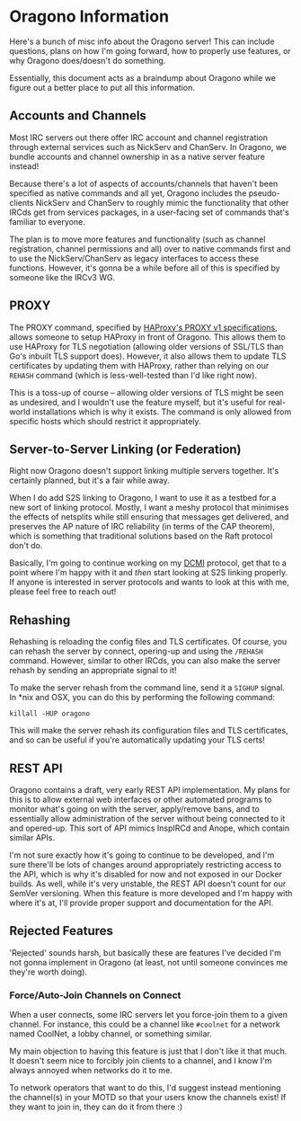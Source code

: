# Oragono Information

Here's a bunch of misc info about the Oragono server! This can include questions, plans on
how I'm going forward, how to properly use features, or why Oragono does/doesn't do
something.

Essentially, this document acts as a braindump about Oragono while we figure out a better
place to put all this information.


## Accounts and Channels

Most IRC servers out there offer IRC account and channel registration through external
services such as NickServ and ChanServ. In Oragono, we bundle accounts and channel ownership
in as a native server feature instead!

Because there's a lot of aspects of accounts/channels that haven't been specified as native
commands and all yet, Oragono includes the pseudo-clients NickServ and ChanServ to roughly
mimic the functionality that other IRCds get from services packages, in a user-facing set
of commands that's familiar to everyone.

The plan is to move more features and functionality (such as channel registration, channel
permissions and all) over to native commands first and to use the NickServ/ChanServ as
legacy interfaces to access these functions. However, it's gonna be a while before all of
this is specified by someone like the IRCv3 WG.


## PROXY

The PROXY command, specified by [HAProxy's PROXY v1 specifications](https://www.haproxy.org/download/1.8/doc/proxy-protocol.txt),
allows someone to setup HAProxy in front of Oragono. This allows them to use HAProxy for
TLS negotiation (allowing older versions of SSL/TLS than Go's inbuilt TLS support does).
However, it also allows them to update TLS certificates by updating them with HAProxy,
rather than relying on our `REHASH` command (which is less-well-tested than I'd like
right now).

This is a toss-up of course – allowing older versions of TLS might be seen as undesired,
and I wouldn't use the feature myself, but it's useful for real-world installations which
is why it exists. The command is only allowed from specific hosts which should restrict it
appropriately.


## Server-to-Server Linking (or Federation)

Right now Oragono doesn't support linking multiple servers together. It's certainly planned,
but it's a fair while away.

When I do add S2S linking to Oragono, I want to use it as a testbed for a new sort of
linking protocol. Mostly, I want a meshy protocol that minimises the effects of netsplits
while still ensuring that messages get delivered, and preserves the AP nature of IRC
reliability (in terms of the CAP theorem), which is something that traditional solutions
based on the Raft protocol don't do.

Basically, I'm going to continue working on my [DCMI](https://github.com/DanielOaks/dcmi)
protocol, get that to a point where I'm happy with it and _then_ start looking at S2S
linking properly. If anyone is interested in server protocols and wants to look at this with
me, please feel free to reach out!


## Rehashing

Rehashing is reloading the config files and TLS certificates. Of course, you can rehash the
server by connect, opering-up and using the `/REHASH` command. However, similar to other
IRCds, you can also make the server rehash by sending an appropriate signal to it!

To make the server rehash from the command line, send it a `SIGHUP` signal. In *nix and OSX,
you can do this by performing the following command:

    killall -HUP oragono

This will make the server rehash its configuration files and TLS certificates, and so can be
useful if you're automatically updating your TLS certs!


## REST API

Oragono contains a draft, very early REST API implementation. My plans for this is to allow
external web interfaces or other automated programs to monitor what's going on with the
server, apply/remove bans, and to essentially allow administration of the server without
being connected to it and opered-up. This sort of API mimics InspIRCd and Anope, which
contain similar APIs.

I'm not sure exactly how it's going to continue to be developed, and I'm sure there'll be
lots of changes around appropriately restricting access to the API, which is why it's
disabled for now and not exposed in our Docker builds. As well, while it's very unstable,
the REST API doesn't count for our SemVer versioning. When this feature is more developed
and I'm happy with where it's at, I'll provide proper support and documentation for the API.


## Rejected Features

'Rejected' sounds harsh, but basically these are features I've decided I'm not gonna
implement in Oragono (at least, not until someone convinces me they're worth doing).

### Force/Auto-Join Channels on Connect

When a user connects, some IRC servers let you force-join them to a given channel. For
instance, this could be a channel like `#coolnet` for a network named CoolNet, a lobby
channel, or something similar.

My main objection to having this feature is just that I don't like it that much. It doesn't
seem nice to forcibly join clients to a channel, and I know I'm always annoyed when networks
do it to me.

To network operators that want to do this, I'd suggest instead mentioning the channel(s) in
your MOTD so that your users know the channels exist! If they want to join in, they can do
it from there :)

